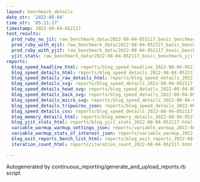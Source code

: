 ```yaml
---
layout: benchmark_details
date_str: '2022-08-04'
time_str: '05:21:17'
timestamp: 2022-08-04-052117
test_results:
  prod_ruby_no_jit: raw_benchmark_data/2022-08-04-052117_basic_benchmark_prod_ruby_no_jit.json
  prod_ruby_with_mjit: raw_benchmark_data/2022-08-04-052117_basic_benchmark_prod_ruby_with_mjit.json
  prod_ruby_with_yjit: raw_benchmark_data/2022-08-04-052117_basic_benchmark_prod_ruby_with_yjit.json
  yjit_stats: raw_benchmark_data/2022-08-04-052117_basic_benchmark_yjit_stats.json
reports:
  blog_speed_headline_html: reports/blog_speed_headline_2022-08-04-052117.html
  blog_speed_details_html: reports/blog_speed_details_2022-08-04-052117.html
  blog_speed_details_raw_details_html: reports/blog_speed_details_2022-08-04-052117.raw_details.html
  blog_speed_details_svg: reports/blog_speed_details_2022-08-04-052117.svg
  blog_speed_details_head_svg: reports/blog_speed_details_2022-08-04-052117.head.svg
  blog_speed_details_back_svg: reports/blog_speed_details_2022-08-04-052117.back.svg
  blog_speed_details_micro_svg: reports/blog_speed_details_2022-08-04-052117.micro.svg
  blog_speed_details_tripwires_json: reports/blog_speed_details_2022-08-04-052117.tripwires.json
  blog_speed_details_csv: reports/blog_speed_details_2022-08-04-052117.csv
  blog_memory_details_html: reports/blog_memory_details_2022-08-04-052117.html
  blog_yjit_stats_html: reports/blog_yjit_stats_2022-08-04-052117.html
  variable_warmup_warmup_settings_json: reports/variable_warmup_2022-08-04-052117.warmup_settings.json
  variable_warmup_stats_of_interest_json: reports/variable_warmup_2022-08-04-052117.stats_of_interest.json
  blog_exit_reports_bench_list_html: reports/blog_exit_reports_2022-08-04-052117.bench_list.html
  iteration_count_html: reports/iteration_count_2022-08-04-052117.html

---
```

Autogenerated by continuous_reporting/generate_and_upload_reports.rb script.
